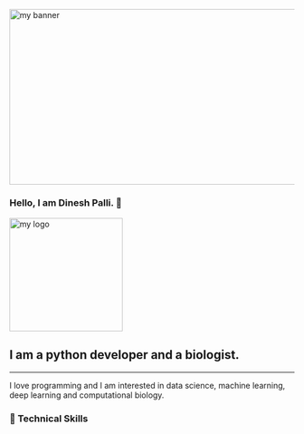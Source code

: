 <p align=”center”>

<img width= "2475" height="309.5" src="https://user-images.githubusercontent.com/62892012/210447754-78ce2218-a970-43dd-a115-987700aa330c.png" alt="my banner">

</p>

### Hello, I am Dinesh Palli. 👋

<p align=”center”>

<img width="200" height="200" src="https://user-images.githubusercontent.com/62892012/210447937-adf29dd9-60e5-40c0-8d00-57d7e39d8d68.png" alt="my logo">

</p>

## I am a python developer and a biologist.
----
I love programming and I am interested in data science, machine learning, deep learning and computational biology.

### 💼 Technical Skills
